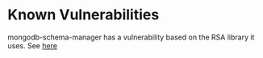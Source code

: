 # Known Vulnerabilities

mongodb-schema-manager has a vulnerability based on the RSA library it uses. See
[here](https://nvd.nist.gov/vuln/detail/CVE-2023-49092)
